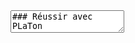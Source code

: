 <section data-markdown>
    <textarea data-template>
### Réussir avec PLaTon  

**Conception**
Dominique Revuz, Magdalena kobylanski, Nicolas Borie, David Doyen  

**Développement**
Christophe Callet, Quentin Coumes, Mamadou Cisse, Orhan Uyar, Thomas Saillard, Clément Gaudet, Antonin Jean, DR&NB  

---

####  Platform for Learning and Teaching Online

Plate-forme d’enseignement gratuite open source CeCILL-B de l’université Gustave Eiffel accessible gratuitement en mode saas.  
Les ressources de la plateforme sont partagées en CC-BY SA 3.0.  
Développé depuis 2017 la version 0.7.8 (PL) et accessible en ligne à partir d’un moodle (ou autre LMS).  
La version 2023 (Platon) devrait être en Béta avant l’été.  

---

#### Pourquoi

En 2015 pas de plate-formes facile d'utilisation pour faire des exercices de math ou d'informatique.  
Moodle n'est pas adaptée.  
WIMS a une dette technique trop importante.  
Des solutions propriétaires existent.  

---

#### Notre objectif

- Un outil d'enseignement adapté !  
- Facile d'utilisation mais puissant !  
- Extensisble et partagé !  

---

#### C'est pas tout cela mais ! Essayons

<span style="center"> **Connectez Vous !**</span>

<p align="center" > https://elearning.univ-eiffel.fr/enrol/index.php?id=58</p>

<p align="center" > tinyurl.com/3ur442h5 </p>

---

#### Demo code

```js [1-2|3|4]
    let a = 1;
    let b = 2;
    let c = x => 1 + 2 + x;
    c(3);
```
    </textarea>
</section>